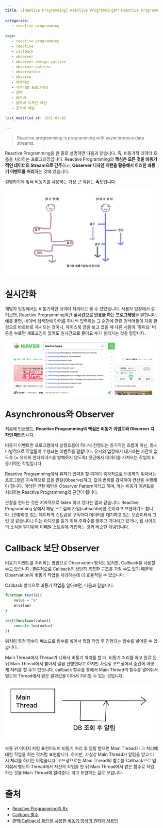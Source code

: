 ```yaml
---
title: \[Reative Programming] Reactive Programming란? Reactive Programming 간단하게 정리하기

categories: 
   - reactive programming
   
tags:
   - reactive programming
   - reactive
   - callback
   - observer
   - observer design pattern
   - observer pattern
   - observation
   - observe
   - 리엑티브
   - 리엑티브 프로그래밍
   - 콜백
   - 옵저버
   - 옵저버 디자인 패턴
   - 옵저버 패턴

last_modified_at: 2021-07-05 

---
```


> Reactive programming is programming with asynchronous data streams.

Reactive Programming을 한 줄로 설명하면 다음과 같습니다. 
즉, 비동기적 데이터 흐름을 처리하는 프로그래밍입니다. Reactive Programming의 **핵심은 모든 것을 비동기적인 데이터의 Stream으로 간주**하고, **Observer 디자인 패턴을 활용해서 이러한 비동기 이벤트를 처리**하는 것에 있습니다.

설명하기에 앞써 비동기를 사용하는 가장 큰 이유는 **속도**입니다. 

![Reactive%20Programming%E1%84%85%E1%85%A1%E1%86%AB%20Reactive%20Programming%20%E1%84%80%E1%85%A1%E1%86%AB%E1%84%83%E1%85%A1%2068ea60523b354987bece35b05a2ec385/Untitled%201.png](https://github.com/choiseonjae/choiseonjae.github.io/blob/master/assets/reactive%20programming/synchronouse%20vs%20asynchronous.png?raw=true)


# 실시간화

개발자 입장에서는 비동기적인 데이터 처리라고 볼 수 있었습니다. 사용자 입장에서 살펴보면, Reactive Programming이란 **실시간으로 반응을 하는 프로그래밍**을 말합니다. 예를 들면, 네이버 검색창에 단어를 하나씩 입력하는 그 순간에 관련 검색어들이 자동 완성으로 바로바로 제시되는 것이나, 페이스북 글을 보고 있을 때 다른 사람이 '좋아요' 버튼을 누르면 새로고침이 없어도 실시간으로 좋아요 수가 올라가는 것을 말합니다.

![Reactive%20Programming%E1%84%85%E1%85%A1%E1%86%AB%20Reactive%20Programming%20%E1%84%80%E1%85%A1%E1%86%AB%E1%84%83%E1%85%A1%2068ea60523b354987bece35b05a2ec385/Untitled.png](https://github.com/choiseonjae/choiseonjae.github.io/blob/master/assets/reactive%20programming/naver%20example.png?raw=true)

# Asynchronous와 Observer

처음에 언급했듯, **Reactive Programming의 핵심은 비동기 이벤트와 Observer 디자인 패턴**입니다.  

비동기 이벤트란 프로그램에서 실행흐름이 하나씩 진행되는 동기적인 흐름이 아닌, 동시 다발적으로 작업들이 수행되는 이벤트를 말합니다. 유저의 입장에서 대기하는 시간이 없도록 (= 유저의 인터페이스를 방해하지 않도록) 뒷단에서 데이터를 가져오는 작업이 비동기적인 작업입니다. 

Reactive Programming에서 유저가 입력을 할 때마다 즉각적으로 반응하기 위해서는 프로그램은 지속적으로 값을 관찰(Observe)하고, 값에 변화를 감지하여 연산을 수행해야 합니다. 이러한 관찰 패턴을 Observer Pattern이라고 하며, 이는 비동기 이벤트를 처리하는 Reactive Programming의 근간이 됩니다.

관찰을 한다는 것은 지속적으로 listen 하고 있다는 말과 같습니다. Reactive Programming 상에서 해당 스트림에 가입(subscribe)한 것이라고 표현하기도 합니다. (관찰하고 있는 데이터의 스트림을 구독하여 데이터를 대기하고 있는 모습이라서 그런 것 같습니다.) 이는 라디오를 듣기 위해 주파수를 맞추고 기다리고 있거나, 웹 사이트의 소식을 알기위해 이메일 스트림에 가입하는 것과 비슷한 개념입니다.

# Callback 보단 Observer

비동기 이벤트를 처리하는 방법으로 Observation 방식도 있지만, Callback을 사용할 수도 있습니다. 결론적으로 Callback은 상당히 복잡한 구조를 가질 수도 있기 때문에 Observation이 비동기 작업을 처리하는데 더 효율적일 수 있습니다. 

Callback 방식으로 비동기 작업을 알아보면, 다음과 같습니다.

```jsx
function test(e){
	value = "a"
	e(value)
}

test(function(value){
	console.log(value)
})
```

위처럼 특정 함수의 메소드로 함수를 넣어서 특정 작업 후 진행되는 함수를 넣어줄 수 있습니다. 

Main Thread에서 Thread가 나와서 비동기 처리를 할 때, 비동기 처리를 하고 완료 된 뒤 Main Thread에서 받아서 일을 진행한다고 하지만 사실상 코드상에서 중간에 어떻게 처리를 할 수가 없습니다. callback 함수를 통해서 Main Thread의 함수를 넣어줘서 별도의 Thread에서 얻은 결과값을 이어서 처리할 수 있는 것입니다.

![Reactive%20Programming%E1%84%85%E1%85%A1%E1%86%AB%20Reactive%20Programming%20%E1%84%80%E1%85%A1%E1%86%AB%E1%84%83%E1%85%A1%2068ea60523b354987bece35b05a2ec385/Untitled%202.png](https://github.com/choiseonjae/choiseonjae.github.io/blob/master/assets/reactive%20programming/Main%20Thread%20example.png?raw=true)

보통 위 이미지 처럼 표현이되어 비동기 처리 후 알람 받으면 Main Thread가 그 처리에 대한 작업을 하는 것처럼 표현합니다. 하지만, 사실상 Main Thread가 알림을 받고 다시 처리를 하기는 어렵습니다. 코드상으로는 Main Thread의 함수를 Callback으로 넘겨줘서 별도의 Thread에서 자신의 작업을 한 뒤 Main Thread에서 받은 함수로 작업하는 것을 Main Thread에 알려준다. 라고 표현하는 걸로 보입니다.

# 출처

- [Reactive Programming과 Rx](https://m.blog.naver.com/jdub7138/220983291803)
- [Callback 함수](https://velog.io/@hyksmine/call-back..-i4k1xple94)
- [콜백(Callback) 패턴을 사용한 비동기 방식의 원리와 사용법](https://codevang.tistory.com/187)
<!--stackedit_data:
eyJoaXN0b3J5IjpbLTE1OTYxMDcwMTUsLTE2MTU2NjQxOTBdfQ
==
-->